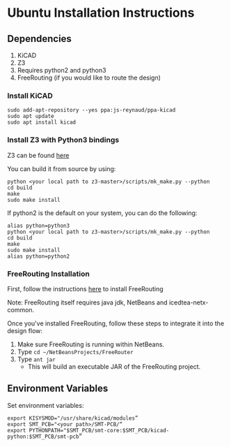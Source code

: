 # Ubuntu Installation Instructions
## Dependencies
1. KiCAD
2. Z3
3. Requires python2 and python3
4. FreeRouting (if you would like to route the design)

### Install KiCAD
```
sudo add-apt-repository --yes ppa:js-reynaud/ppa-kicad
sudo apt update
sudo apt install kicad
```

### Install Z3 with Python3 bindings
Z3 can be found [here](https://github.com/Z3Prover/z3)

You can build it from source by using:
```
python <your local path to z3-master>/scripts/mk_make.py --python
cd build
make
sudo make install
```

If python2 is the default on your system, you can do the following:

```
alias python=python3
python <your local path to z3-master>/scripts/mk_make.py --python
cd build
make
sudo make install
alias python=python2
```

### FreeRouting Installation
First, follow the instructions [here](http://brianhoskins.uk/install-freerouting-ubuntu-14-04-15-04/) to install FreeRouting

Note: FreeRouting itself requires java jdk, NetBeans and icedtea-netx-common.

Once you've installed FreeRouting, follow these steps to integrate it into the design flow:
1. Make sure FreeRouting is running within NetBeans.
2. Type `cd ~/NetBeansProjects/FreeRouter`
3. Type `ant jar`
    * This will build an executable JAR of the FreeRouting project.


## Environment Variables
Set environment variables:
```
export KISYSMOD="/usr/share/kicad/modules”
export SMT_PCB="<your path>/SMT-PCB/“
export PYTHONPATH="$SMT_PCB/smt-core:$SMT_PCB/kicad-python:$SMT_PCB/smt-pcb”
```

